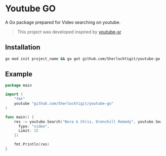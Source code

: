 # Youtube GO

A Go package prepared for Video searching on youtube.

> This project was developed inspired by [youtube-sr](https://github.com/DevAndromeda/youtube-sr)

## Installation
```bash
go mod init project_name && go get github.com/SherlockYigit/youtube-go
```

## Example
```go
package main

import (
    "fmt"
    youtube "github.com/SherlockYigit/youtube-go"
)

func main() {
    res := youtube.Search("Nora & Chris, Drenchill Remedy", youtube.SearchOptions{
      Type: "video",
      Limit: 15
    })

    fmt.Println(res)
}
```
